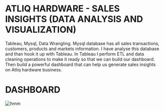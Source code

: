 # ATLIQ HARDWARE - SALES INSIGHTS (DATA ANALYSIS AND VISUALIZATION)


Tableau, Mysql, Data Wrangling.
Mysql database has all sales transactions, customers, products and markets information. I have analyse this database and than hook it up with Tableau. In Tableau I perform ETL and data cleaning operations to make it ready so that we can build our dashboard. Then build a powerful dashboard that can help us generate sales insights on Atliq hardware business.


# DASHBOARD
![hmm](https://user-images.githubusercontent.com/48179170/127454655-c420cfd0-a34a-464f-a6ff-65669fb79b1b.jpg)
